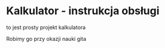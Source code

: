 # Kalkulator - instrukcja obsługi

to jest prosty projekt kalkulatora

Robimy go przy okazji nauki gita